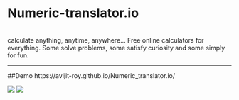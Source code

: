 # Numeric-translator.io
<br>
calculate anything, anytime, anywhere... Free online calculators for everything. Some solve problems, some satisfy curiosity and some simply for fun.
<br>
<hr>
##Demo
https://avijit-roy.github.io/Numeric_translator.io/

![](https://raw.githubusercontent.com/Avijit-roy/Numeric_translator.io/main/screenshots/Screenshot_20221126_093850.png)
![](https://raw.githubusercontent.com/Avijit-roy/Numeric_translator.io/main/screenshots/Screenshot_20221126_094006.png)



